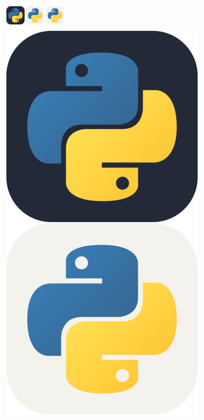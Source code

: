 <img src="https://raw.githubusercontent.com/MikeBidinger/MikeBidinger/main/icons/Python-Dark.svg" alt="Python" height="48"/>
<img src="https://raw.githubusercontent.com/MikeBidinger/MikeBidinger/main/icons/Python-Light.svg" alt="Python" height="48"/>

<picture>
  <source media="(prefers-color-scheme: dark)" srcset="https://raw.githubusercontent.com/MikeBidinger/MikeBidinger/main/icons/Python-Dark.svg">
  <img src="https://raw.githubusercontent.com/MikeBidinger/MikeBidinger/main/icons/Python-Light.svg" alt="Python", height="48">
</picture>

![My Skills](https://raw.githubusercontent.com/MikeBidinger/MikeBidinger/main/icons/Python-Dark.svg#gh-dark-mode-only)
![My Skills](https://raw.githubusercontent.com/MikeBidinger/MikeBidinger/main/icons/Python-Light.svg#gh-light-mode-only)
